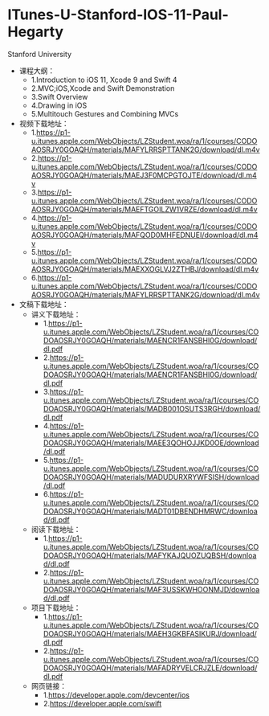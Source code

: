 # ITunes-U-Stanford-IOS-11-Paul-Hegarty
Stanford University
- 课程大纲：
	- 1.Introduction to iOS 11, Xcode 9 and Swift 4
	- 2.MVC;iOS,Xcode and Swift Demonstration
	- 3.Swift Overview
	- 4.Drawing in iOS
	- 5.Multitouch Gestures and Combining MVCs
- 视频下载地址：
	- 1.https://p1-u.itunes.apple.com/WebObjects/LZStudent.woa/ra/1/courses/CODOAOSRJY0GOAQH/materials/MAFYLRRSPTTANK2G/download/dl.m4v
	- 2.https://p1-u.itunes.apple.com/WebObjects/LZStudent.woa/ra/1/courses/CODOAOSRJY0GOAQH/materials/MAEJ3F0MCPGTOJTE/download/dl.m4v
	- 3.https://p1-u.itunes.apple.com/WebObjects/LZStudent.woa/ra/1/courses/CODOAOSRJY0GOAQH/materials/MAEFTGOILZW1VRZE/download/dl.m4v
	- 4.https://p1-u.itunes.apple.com/WebObjects/LZStudent.woa/ra/1/courses/CODOAOSRJY0GOAQH/materials/MAFQOD0MHFEDNUEI/download/dl.m4v
	- 5.https://p1-u.itunes.apple.com/WebObjects/LZStudent.woa/ra/1/courses/CODOAOSRJY0GOAQH/materials/MAEXXOGLVJ2ZTHBJ/download/dl.m4v
	- 6.https://p1-u.itunes.apple.com/WebObjects/LZStudent.woa/ra/1/courses/CODOAOSRJY0GOAQH/materials/MAFYLRRSPTTANK2G/download/dl.m4v
- 文稿下载地址：
	- 讲义下载地址： 
		- 1.https://p1-u.itunes.apple.com/WebObjects/LZStudent.woa/ra/1/courses/CODOAOSRJY0GOAQH/materials/MAENCR1FANSBHI0G/download/dl.pdf
		- 2.https://p1-u.itunes.apple.com/WebObjects/LZStudent.woa/ra/1/courses/CODOAOSRJY0GOAQH/materials/MAENCR1FANSBHI0G/download/dl.pdf
		- 3.https://p1-u.itunes.apple.com/WebObjects/LZStudent.woa/ra/1/courses/CODOAOSRJY0GOAQH/materials/MADB001OSUTS3RGH/download/dl.pdf
		- 4.https://p1-u.itunes.apple.com/WebObjects/LZStudent.woa/ra/1/courses/CODOAOSRJY0GOAQH/materials/MAEE3QOHOJJKD0OE/download/dl.pdf
		- 5.https://p1-u.itunes.apple.com/WebObjects/LZStudent.woa/ra/1/courses/CODOAOSRJY0GOAQH/materials/MADUDURXRYWFSISH/download/dl.pdf
		- 6.https://p1-u.itunes.apple.com/WebObjects/LZStudent.woa/ra/1/courses/CODOAOSRJY0GOAQH/materials/MADT01DBENDHMRWC/download/dl.pdf
	- 阅读下载地址：
		- 1.https://p1-u.itunes.apple.com/WebObjects/LZStudent.woa/ra/1/courses/CODOAOSRJY0GOAQH/materials/MAFYKAJQUOZUQBSH/download/dl.pdf
		- 2.https://p1-u.itunes.apple.com/WebObjects/LZStudent.woa/ra/1/courses/CODOAOSRJY0GOAQH/materials/MAF3USSKWHOONMJD/download/dl.pdf
	- 项目下载地址：
		- 1.https://p1-u.itunes.apple.com/WebObjects/LZStudent.woa/ra/1/courses/CODOAOSRJY0GOAQH/materials/MAEH3GKBFASIKURJ/download/dl.pdf
		- 2.https://p1-u.itunes.apple.com/WebObjects/LZStudent.woa/ra/1/courses/CODOAOSRJY0GOAQH/materials/MAFADRYVELCRJZLE/download/dl.pdf
	- 网页链接：
		- 1.https://developer.apple.com/devcenter/ios
		- 2.https://developer.apple.com/swift
